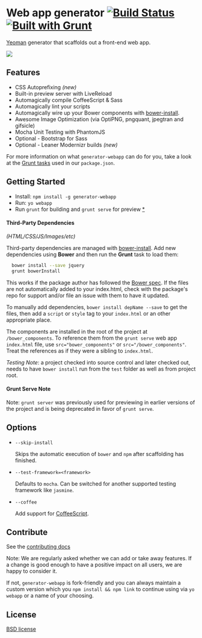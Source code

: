 # Web app generator [![Build Status](https://secure.travis-ci.org/yeoman/generator-webapp.png?branch=master)](http://travis-ci.org/yeoman/generator-webapp) [![Built with Grunt](https://cdn.gruntjs.com/builtwith.png)](http://gruntjs.com/)

[Yeoman](http://yeoman.io) generator that scaffolds out a front-end web app.

![](http://i.imgur.com/uKTT2Hj.png)

## Features

* CSS Autoprefixing *(new)*
* Built-in preview server with LiveReload
* Automagically compile CoffeeScript & Sass
* Automagically lint your scripts
* Automagically wire up your Bower components with [bower-install](#third-party-dependencies).
* Awesome Image Optimization (via OptiPNG, pngquant, jpegtran and gifsicle)
* Mocha Unit Testing with PhantomJS
* Optional - Bootstrap for Sass
* Optional - Leaner Modernizr builds *(new)*

For more information on what `generator-webapp` can do for you, take a look at the [Grunt tasks](https://github.com/yeoman/generator-webapp/blob/master/app/templates/_package.json) used in our `package.json`.


## Getting Started

- Install: `npm install -g generator-webapp`
- Run: `yo webapp`
- Run `grunt` for building and `grunt serve` for preview [*](#serve-note)


#### Third-Party Dependencies

*(HTML/CSS/JS/Images/etc)*

Third-party dependencies are managed with [bower-install](https://github.com/stephenplusplus/grunt-bower-install). Add new dependencies using **Bower** and then run the **Grunt** task to load them:

```bash
  bower install --save jquery
  grunt bowerInstall
```

This works if the package author has followed the [Bower spec](https://github.com/bower/bower.json-spec). If the files are not automatically added to your index.html, check with the package's repo for support and/or file an issue with them to have it updated.

To manually add dependencies, `bower install depName --save` to get the files, then add a `script` or `style` tag to your `index.html` or an other appropriate place.

The components are installed in the root of the project at `/bower_components`. To reference them from the `grunt serve` web app `index.html` file, use `src="bower_components"` or `src="/bower_components"`. Treat the references as if they were a sibling to `index.html`.

*Testing Note*: a project checked into source control and later checked out, needs to have `bower install` run from the `test` folder as well as from project root.


#### Grunt Serve Note

Note: `grunt server` was previously used for previewing in earlier versions of the project and is being deprecated in favor of `grunt serve`.


## Options

* `--skip-install`

  Skips the automatic execution of `bower` and `npm` after scaffolding has finished.

* `--test-framework=<framework>`

  Defaults to `mocha`. Can be switched for another supported testing framework like `jasmine`.

* `--coffee`

  Add support for [CoffeeScript](http://coffeescript.org/).


## Contribute

See the [contributing docs](https://github.com/yeoman/yeoman/blob/master/contributing.md)

Note: We are regularly asked whether we can add or take away features. If a change is good enough to have a positive impact on all users, we are happy to consider it.

If not, `generator-webapp` is fork-friendly and you can always maintain a custom version which you `npm install && npm link` to continue using via `yo webapp` or a name of your choosing.


## License

[BSD license](http://opensource.org/licenses/bsd-license.php)

